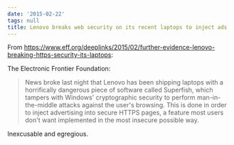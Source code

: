 ```yaml
---
date: '2015-02-22'
tags: null
title: Lenovo breaks web security on its recent laptops to inject ads
---
```


From https://www.eff.org/deeplinks/2015/02/further-evidence-lenovo-breaking-https-security-its-laptops:

The Electronic Frontier Foundation:

>News broke last night that Lenovo has been shipping laptops with a horrifically dangerous piece of software called Superfish, which tampers with Windows' cryptographic security to perform man-in-the-middle attacks against the user's browsing. This is done in order to inject advertising into secure HTTPS pages, a feature most users don't want implemented in the most insecure possible way.

Inexcusable and egregious.
